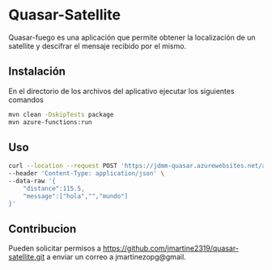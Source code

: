 # Quasar-Satellite

Quasar-fuego es una aplicación que permite obtener la localización de un satellite y descifrar el mensaje recibido por el mismo.

## Instalación

En el directorio de los archivos del aplicativo ejecutar los siguientes comandos

```bash
mvn clean -DskipTests package
mvn azure-functions:run
```

## Uso

```bash
curl --location --request POST 'https://jdmm-quasar.azurewebsites.net/api/topsecret_split/{nombre-satellite}' \
--header 'Content-Type: application/json' \
--data-raw '{
    "distance":115.5,
    "message":["hola","","mundo"]
}'
```

## Contribucion
Pueden solicitar permisos a https://github.com/jmartine2319/quasar-satellite.git a enviar un correo a jmartinezopg@gmail.